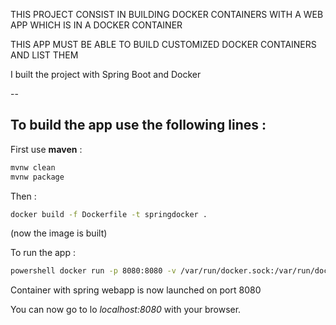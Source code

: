 THIS PROJECT CONSIST IN BUILDING DOCKER CONTAINERS WITH A WEB APP WHICH IS IN A DOCKER CONTAINER

THIS APP MUST BE ABLE TO BUILD CUSTOMIZED DOCKER CONTAINERS AND LIST THEM

I built the project with Spring Boot and Docker

--


To build the app use the following lines : 
-
First use **maven** :
```sh
mvnw clean
mvnw package
```

Then : 
```sh
docker build -f Dockerfile -t springdocker .
```
(now the image is built)

To run the app :
```sh
powershell docker run -p 8080:8080 -v /var/run/docker.sock:/var/run/docker.sock springdocker
```
Container with spring webapp is now launched on port 8080

You can now go to lo _localhost:8080_ with your browser.